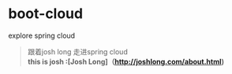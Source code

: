 # boot-cloud
explore spring cloud
> 跟着josh long 走进spring cloud    
> __this is josh :[Josh Long]（http://joshlong.com/about.html)__
